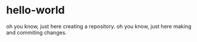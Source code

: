 # hello-world
oh you know, just here creating a repository. 
oh you know, just here making and commiting changes. 

